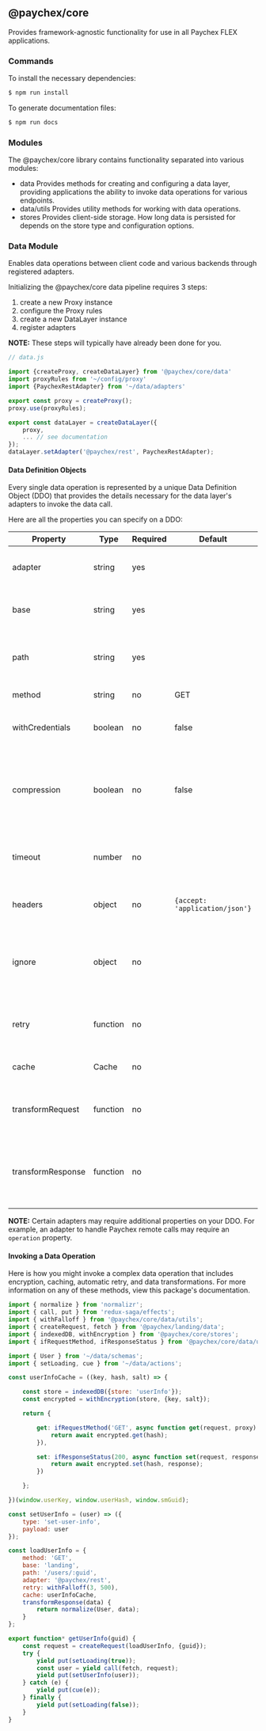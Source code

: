 ## @paychex/core

Provides framework-agnostic functionality for use in all Paychex FLEX applications.

### Commands

To install the necessary dependencies:
```bash
$ npm run install
```

To generate documentation files:
```bash
$ npm run docs
```

### Modules

The @paychex/core library contains functionality separated into various modules:

 - data
 Provides methods for creating and configuring a data layer, providing applications the ability to
 invoke data operations for various endpoints.
 - data/utils
 Provides utility methods for working with data operations.
 - stores
 Provides client-side storage. How long data is persisted for depends on the store type and configuration options.

### Data Module

Enables data operations between client code and various backends through registered adapters.

Initializing the @paychex/core data pipeline requires 3 steps:

1. create a new Proxy instance
2. configure the Proxy rules
3. create a new DataLayer instance
4. register adapters

__NOTE:__ These steps will typically have already been done for you.

```javascript
// data.js

import {createProxy, createDataLayer} from '@paychex/core/data'
import proxyRules from '~/config/proxy'
import {PaychexRestAdapter} from '~/data/adapters'

export const proxy = createProxy();
proxy.use(proxyRules);

export const dataLayer = createDataLayer({
    proxy,
    ... // see documentation
});
dataLayer.setAdapter('@paychex/rest', PaychexRestAdapter);
```

#### Data Definition Objects

Every single data operation is represented by a unique Data Definition Object (DDO) that provides the details necessary for the data layer's adapters to invoke the data call.

Here are all the properties you can specify on a DDO:

Property | Type | Required | Default | Description
--- | --- | --- | --- | ---
adapter | string | yes | | The adapter to use to complete the request.
base | string | yes | | Used by the Proxy to determine a base path.
path | string | yes | | Combined with the base path to construct a full URL.
method | string | no | GET | The HTTP verb to use.
withCredentials | boolean | no | false | Whether to send Cookies with the request.
compression | boolean | no | false | Whether to gzip the request payload. The server will need to decompress the payload.
timeout | number | no | | The number of milliseconds to wait before aborting the data call.
headers | object | no | `{accept: 'application/json'}` | The HTTP headers to use on the request.
ignore | object | no | | Can be used to skip certain adapter behaviors. See your adapter's documentation for details.
retry | function | no | | Determines whether a failed request should be retried.
cache | Cache | no | | Controls caching logic for requests.
transformRequest | function | no | | Transforms the payload and/or headers sent with a request.
transformResponse | function | no | | Transforms the response payload before sending it back to callers.

__NOTE:__ Certain adapters may require additional properties on your DDO. For example, an adapter to handle Paychex remote calls may require an `operation` property.

#### Invoking a Data Operation

Here is how you might invoke a complex data operation that includes encryption, caching, automatic retry, and data transformations. For more information on any of these methods, view this package's documentation.

```javascript
import { normalize } from 'normalizr';
import { call, put } from 'redux-saga/effects';
import { withFalloff } from '@paychex/core/data/utils';
import { createRequest, fetch } from '@paychex/landing/data';
import { indexedDB, withEncryption } from '@paychex/core/stores';
import { ifRequestMethod, ifResponseStatus } from '@paychex/core/data/utils';

import { User } from '~/data/schemas';
import { setLoading, cue } from '~/data/actions';

const userInfoCache = ((key, hash, salt) => {

    const store = indexedDB({store: 'userInfo'});
    const encrypted = withEncryption(store, {key, salt});

    return {

        get: ifRequestMethod('GET', async function get(request, proxy) {
            return await encrypted.get(hash);
        }),

        set: ifResponseStatus(200, async function set(request, response, proxy) {
            return await encrypted.set(hash, response);
        })

    };

})(window.userKey, window.userHash, window.smGuid);

const setUserInfo = (user) => ({
    type: 'set-user-info',
    payload: user
});

const loadUserInfo = {
    method: 'GET',
    base: 'landing',
    path: '/users/:guid',
    adapter: '@paychex/rest',
    retry: withFalloff(3, 500),
    cache: userInfoCache,
    transformResponse(data) {
        return normalize(User, data);
    }
};

export function* getUserInfo(guid) {
    const request = createRequest(loadUserInfo, {guid});
    try {
        yield put(setLoading(true));
        const user = yield call(fetch, request);
        yield put(setUserInfo(user));
    } catch (e) {
        yield put(cue(e));
    } finally {
        yield put(setLoading(false));
    }
}
```
